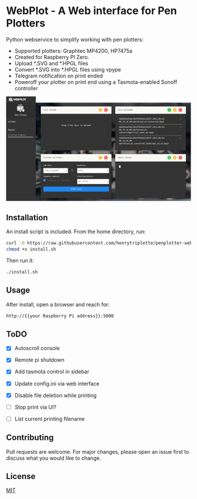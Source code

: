 # WebPlot - A Web interface for Pen Plotters

Python webservice to simplify working with pen plotters:
- Supported plotters: Graphtec MP4200, HP7475a
- Created for Raspberry PI Zero.
- Upload *.SVG and *.HPGL files
- Convert *.SVG into *.HPGL files using vpype
- Telegram notification on print ended
- Poweroff your plotter on print end using a Tasmota-enabled Sonoff controller

[![Image of WebPlot - A Web interface for Pen Plotter](./docs/img/screenshot.png)](https://github.com/henrytriplette/penplotter-webserver)

## Installation

An install script is included.
From the home directory, run:

```bash
curl -O https://raw.githubusercontent.com/henrytriplette/penplotter-webserver/main/install.sh
chmod +x install.sh
```

Then run it:
```bash
./install.sh
```

## Usage

After install, open a browser and reach for:
```bash
http://{{your Raspberry Pi address}}:5000
```

## ToDO

- [x] Autoscroll console
- [x] Remote pi shutdown
- [x] Add tasmota control in sidebar
- [x] Update config.ini via web interface
- [x] Disable file deletion while printing

- [ ] Stop print via UI?
- [ ] List current printing filename

## Contributing
Pull requests are welcome. For major changes, please open an issue first to discuss what you would like to change.

## License
[MIT](https://choosealicense.com/licenses/mit/)
